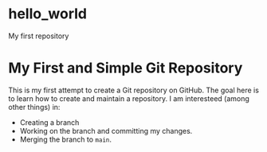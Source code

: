 # hello_world
My first repository
# My First and Simple Git Repository

This is my first attempt to create a Git repository on GitHub.
The goal here is to learn how to create and maintain a repository. 
I am interesteed (among other things) in:
- Creating a branch
- Working on the branch and committing my changes.
- Merging the branch to `main`.
